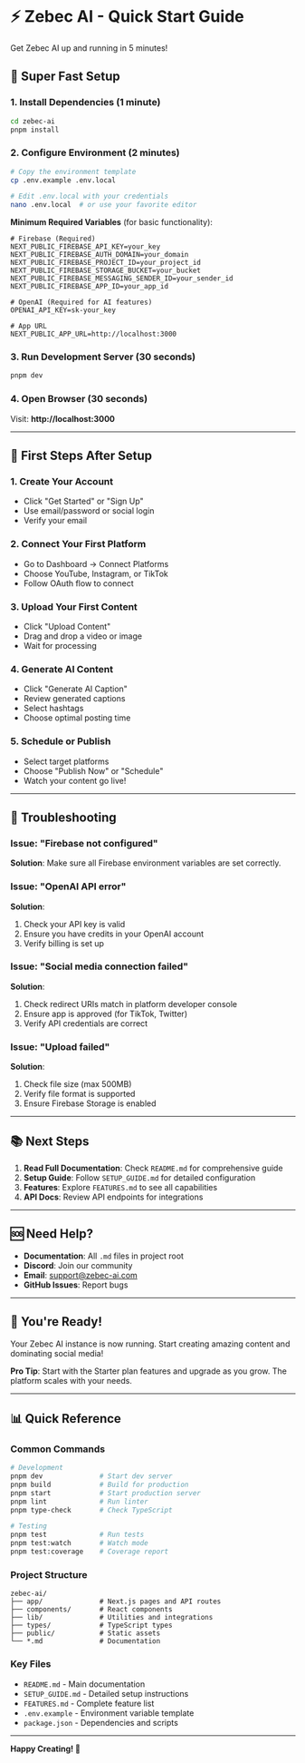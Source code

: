 # ⚡ Zebec AI - Quick Start Guide

Get Zebec AI up and running in 5 minutes!

## 🚀 Super Fast Setup

### 1. Install Dependencies (1 minute)

```bash
cd zebec-ai
pnpm install
```

### 2. Configure Environment (2 minutes)

```bash
# Copy the environment template
cp .env.example .env.local

# Edit .env.local with your credentials
nano .env.local  # or use your favorite editor
```

**Minimum Required Variables** (for basic functionality):

```env
# Firebase (Required)
NEXT_PUBLIC_FIREBASE_API_KEY=your_key
NEXT_PUBLIC_FIREBASE_AUTH_DOMAIN=your_domain
NEXT_PUBLIC_FIREBASE_PROJECT_ID=your_project_id
NEXT_PUBLIC_FIREBASE_STORAGE_BUCKET=your_bucket
NEXT_PUBLIC_FIREBASE_MESSAGING_SENDER_ID=your_sender_id
NEXT_PUBLIC_FIREBASE_APP_ID=your_app_id

# OpenAI (Required for AI features)
OPENAI_API_KEY=sk-your_key

# App URL
NEXT_PUBLIC_APP_URL=http://localhost:3000
```

### 3. Run Development Server (30 seconds)

```bash
pnpm dev
```

### 4. Open Browser (30 seconds)

Visit: **http://localhost:3000**

---

## 🎯 First Steps After Setup

### 1. Create Your Account
- Click "Get Started" or "Sign Up"
- Use email/password or social login
- Verify your email

### 2. Connect Your First Platform
- Go to Dashboard → Connect Platforms
- Choose YouTube, Instagram, or TikTok
- Follow OAuth flow to connect

### 3. Upload Your First Content
- Click "Upload Content"
- Drag and drop a video or image
- Wait for processing

### 4. Generate AI Content
- Click "Generate AI Caption"
- Review generated captions
- Select hashtags
- Choose optimal posting time

### 5. Schedule or Publish
- Select target platforms
- Choose "Publish Now" or "Schedule"
- Watch your content go live!

---

## 🔧 Troubleshooting

### Issue: "Firebase not configured"
**Solution**: Make sure all Firebase environment variables are set correctly.

### Issue: "OpenAI API error"
**Solution**: 
1. Check your API key is valid
2. Ensure you have credits in your OpenAI account
3. Verify billing is set up

### Issue: "Social media connection failed"
**Solution**:
1. Check redirect URIs match in platform developer console
2. Ensure app is approved (for TikTok, Twitter)
3. Verify API credentials are correct

### Issue: "Upload failed"
**Solution**:
1. Check file size (max 500MB)
2. Verify file format is supported
3. Ensure Firebase Storage is enabled

---

## 📚 Next Steps

1. **Read Full Documentation**: Check `README.md` for comprehensive guide
2. **Setup Guide**: Follow `SETUP_GUIDE.md` for detailed configuration
3. **Features**: Explore `FEATURES.md` to see all capabilities
4. **API Docs**: Review API endpoints for integrations

---

## 🆘 Need Help?

- **Documentation**: All `.md` files in project root
- **Discord**: Join our community
- **Email**: support@zebec-ai.com
- **GitHub Issues**: Report bugs

---

## 🎉 You're Ready!

Your Zebec AI instance is now running. Start creating amazing content and dominating social media!

**Pro Tip**: Start with the Starter plan features and upgrade as you grow. The platform scales with your needs.

---

## 📊 Quick Reference

### Common Commands

```bash
# Development
pnpm dev              # Start dev server
pnpm build            # Build for production
pnpm start            # Start production server
pnpm lint             # Run linter
pnpm type-check       # Check TypeScript

# Testing
pnpm test             # Run tests
pnpm test:watch       # Watch mode
pnpm test:coverage    # Coverage report
```

### Project Structure

```
zebec-ai/
├── app/              # Next.js pages and API routes
├── components/       # React components
├── lib/              # Utilities and integrations
├── types/            # TypeScript types
├── public/           # Static assets
└── *.md              # Documentation
```

### Key Files

- `README.md` - Main documentation
- `SETUP_GUIDE.md` - Detailed setup instructions
- `FEATURES.md` - Complete feature list
- `.env.example` - Environment variable template
- `package.json` - Dependencies and scripts

---

**Happy Creating! 🚀**
